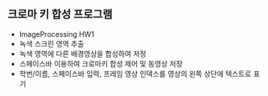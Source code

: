 ## 크로마 키 합성 프로그램
- ImageProcessing HW1
- 녹색 스크린 영역 추출
- 녹색 영역에 다른 배경영상을 합성하여 저정
- 스페이스바 이용하여 크로마키 합성 제어 및 동영상 저장
- 학번/이름, 스페이스바 입력, 프레임 영상 인덱스를 영상의 왼쪽 상단에 텍스트로 표기
